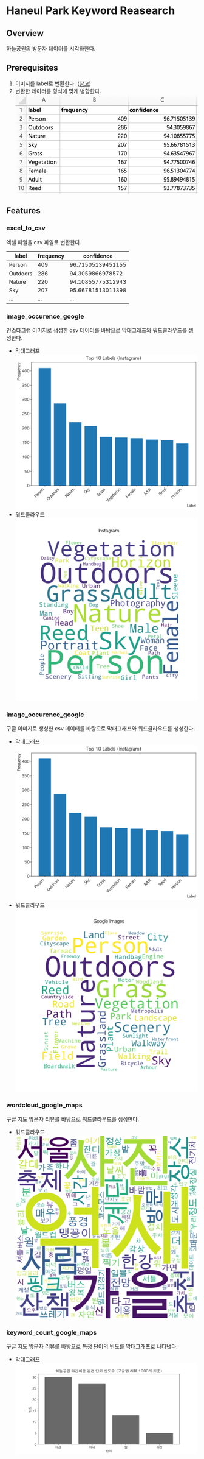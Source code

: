 # Haneul Park Keyword Reasearch

## Overview

하늘공원의 방문자 데이터를 시각화한다.

## Prerequisites

1. 이미지를 label로 변환한다. ([참고](https://github.com/23tae/image2label))
2. 변환한 데이터를 형식에 맞게 병합한다.
   ![excel](/assets/image_label_excel.png)

## Features

### excel_to_csv

엑셀 파일을 csv 파일로 변환한다.

| label    | frequency | confidence        |
| -------- | --------- | ----------------- |
| Person   | 409       | 96.71505139451155 |
| Outdoors | 286       | 94.3059866978572  |
| Nature   | 220       | 94.10855775312943 |
| Sky      | 207       | 95.66781513011398 |
| ...      | ...       | ...               |

### image_occurence_google

인스타그램 이미지로 생성한 csv 데이터를 바탕으로 막대그래프와 워드클라우드를 생성한다.

- 막대그래프
  ![barchart](/assets/barchart_instagram.png)
- 워드클라우드
  ![wordcloud](/assets/wordcloud_instagram.png)

### image_occurence_google

구글 이미지로 생성한 csv 데이터를 바탕으로 막대그래프와 워드클라우드를 생성한다.

- 막대그래프
  ![barchart](/assets/barchart_instagram.png)
- 워드클라우드
  ![wordcloud](/assets/wordcloud_google_images.png)

### wordcloud_google_maps

구글 지도 방문자 리뷰를 바탕으로 워드클라우드를 생성한다.

- 워드클라우드
  ![wordcloud](/assets/haneul_googlemaps_wordcloud.png)

### keyword_count_google_maps

구글 지도 방문자 리뷰를 바탕으로 특정 단어의 빈도를 막대그래프로 나타낸다.

- 막대그래프
  ![barchart](/assets/haneulpark_night_keyword_count.png)
